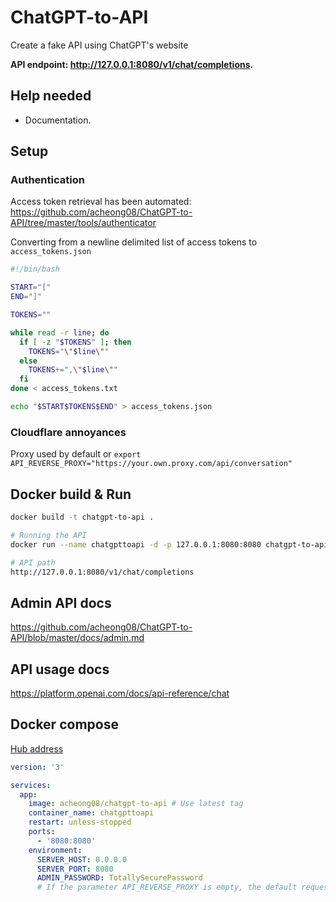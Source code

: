 # ChatGPT-to-API
Create a fake API using ChatGPT's website

**API endpoint: http://127.0.0.1:8080/v1/chat/completions.**

## Help needed
- Documentation.

## Setup

### Authentication
Access token retrieval has been automated:
https://github.com/acheong08/ChatGPT-to-API/tree/master/tools/authenticator

Converting from a newline delimited list of access tokens to `access_tokens.json`
```bash
#!/bin/bash     

START="["
END="]"

TOKENS=""

while read -r line; do
  if [ -z "$TOKENS" ]; then
    TOKENS="\"$line\""
  else
    TOKENS+=",\"$line\""
  fi
done < access_tokens.txt

echo "$START$TOKENS$END" > access_tokens.json
```

### Cloudflare annoyances
Proxy used by default
or
`export API_REVERSE_PROXY="https://your.own.proxy.com/api/conversation"`

## Docker build & Run

```bash
docker build -t chatgpt-to-api .

# Running the API
docker run --name chatgpttoapi -d -p 127.0.0.1:8080:8080 chatgpt-to-api

# API path
http://127.0.0.1:8080/v1/chat/completions

```

## Admin API docs
https://github.com/acheong08/ChatGPT-to-API/blob/master/docs/admin.md

## API usage docs
https://platform.openai.com/docs/api-reference/chat


## Docker compose

[Hub address](https://hub.docker.com/repository/docker/acheong08/chatgpt-to-api/general)

```yml
version: '3'

services:
  app:
    image: acheong08/chatgpt-to-api # Use latest tag
    container_name: chatgpttoapi
    restart: unless-stopped
    ports:
      - '8080:8080'
    environment:
      SERVER_HOST: 0.0.0.0
      SERVER_PORT: 8080
      ADMIN_PASSWORD: TotallySecurePassword
      # If the parameter API_REVERSE_PROXY is empty, the default request URL is https://ai.fakeopen.com/api/conversation
```
